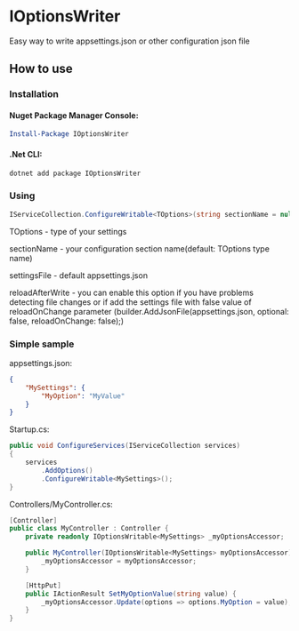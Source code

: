 # IOptionsWriter

Easy way to write appsettings.json or other configuration json file

## How to use

### Installation

#### Nuget Package Manager Console:

```powershell
Install-Package IOptionsWriter
```

#### .Net CLI:
```powershell
dotnet add package IOptionsWriter
```
### Using

```c#
IServiceCollection.ConfigureWritable<TOptions>(string sectionName = null, string settingsFile = "appsettings.json", bool reloadAfterWrite = false)
```

TOptions - type of your settings

sectionName - your configuration section name(default: TOptions type name)

settingsFile - default appsettings.json

reloadAfterWrite - you can enable this option if you have problems detecting file changes or if add the settings file with false value of reloadOnChange parameter (builder.AddJsonFile(appsettings.json, optional: false, reloadOnChange: false);)

### Simple sample

appsettings.json:

```JSON
{
    "MySettings": {
        "MyOption": "MyValue"
    }
}
```

Startup.cs:

```c#
public void ConfigureServices(IServiceCollection services)
{
    services
        .AddOptions()
        .ConfigureWritable<MySettings>();
}
```

Controllers/MyController.cs:

```c#
[Controller]
public class MyController : Controller {
    private readonly IOptionsWritable<MySettings> _myOptionsAccessor;

    public MyController(IOptionsWritable<MySettings> myOptionsAccessor) {
        _myOptionsAccessor = myOptionsAccessor;
    }

    [HttpPut]
    public IActionResult SetMyOptionValue(string value) {
        _myOptionsAccessor.Update(options => options.MyOption = value);
    }
}

```
